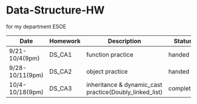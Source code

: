 # Data-Structure-HW
for my department ESOE

|Date|Homework|Description|Status
|----|------|-------|----|
|9/21-10/4(9pm)|DS_CA1|function practice|handed in
|9/28-10/11(9pm)|DS_CA2|object practice|handed in
|10/4-10/18(9pm)|DS_CA3|inheritance & dynamic_cast practice(Doubly_linked_list)|completed
